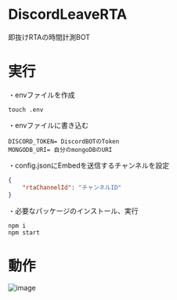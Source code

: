 # DiscordLeaveRTA
即抜けRTAの時間計測BOT
# 実行
・envファイルを作成
```
touch .env
```
・envファイルに書き込む
```
DISCORD_TOKEN= DiscordBOTのToken
MONGODB_URI= 自分のmongoDBのURI
```
・config.jsonにEmbedを送信するチャンネルを設定
```json
{
    "rtaChannelId": "チャンネルID"
}
```
・必要なパッケージのインストール、実行
```
npm i
npm start
```
# 動作
![image](https://github.com/user-attachments/assets/1349e1ae-1045-460c-853a-c31da2c10c87)
